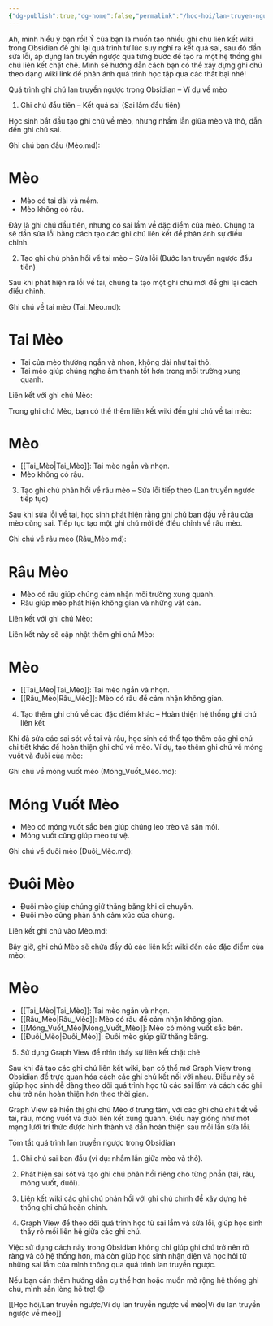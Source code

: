 ```yaml
---
{"dg-publish":true,"dg-home":false,"permalink":"/hoc-hoi/lan-truyen-nguoc/vi-du-lan-truyen-nguoc/","dgPassFrontmatter":true,"noteIcon":"","updated":"2025-01-13T22:13:26.792+07:00"}
---
```


Ah, mình hiểu ý bạn rồi! Ý của bạn là muốn tạo nhiều ghi chú liên kết wiki trong Obsidian để ghi lại quá trình từ lúc suy nghĩ ra kết quả sai, sau đó dần sửa lỗi, áp dụng lan truyền ngược qua từng bước để tạo ra một hệ thống ghi chú liên kết chặt chẽ. Mình sẽ hướng dẫn cách bạn có thể xây dựng ghi chú theo dạng wiki link để phản ánh quá trình học tập qua các thất bại nhé!

Quá trình ghi chú lan truyền ngược trong Obsidian – Ví dụ về mèo

1. Ghi chú đầu tiên – Kết quả sai (Sai lầm đầu tiên)

Học sinh bắt đầu tạo ghi chú về mèo, nhưng nhầm lẫn giữa mèo và thỏ, dẫn đến ghi chú sai.

Ghi chú ban đầu (Mèo.md):

# Mèo
- Mèo có tai dài và mềm.
- Mèo không có râu.


Đây là ghi chú đầu tiên, nhưng có sai lầm về đặc điểm của mèo. Chúng ta sẽ dần sửa lỗi bằng cách tạo các ghi chú liên kết để phản ánh sự điều chỉnh.

2. Tạo ghi chú phản hồi về tai mèo – Sửa lỗi (Bước lan truyền ngược đầu tiên)

Sau khi phát hiện ra lỗi về tai, chúng ta tạo một ghi chú mới để ghi lại cách điều chỉnh.

Ghi chú về tai mèo (Tai_Mèo.md):

# Tai Mèo
- Tai của mèo thường ngắn và nhọn, không dài như tai thỏ.
- Tai mèo giúp chúng nghe âm thanh tốt hơn trong môi trường xung quanh.

Liên kết với ghi chú Mèo:

Trong ghi chú Mèo, bạn có thể thêm liên kết wiki đến ghi chú về tai mèo:

# Mèo
- [[Tai_Mèo\|Tai_Mèo]]: Tai mèo ngắn và nhọn.
- Mèo không có râu.



3. Tạo ghi chú phản hồi về râu mèo – Sửa lỗi tiếp theo (Lan truyền ngược tiếp tục)

Sau khi sửa lỗi về tai, học sinh phát hiện rằng ghi chú ban đầu về râu của mèo cũng sai. Tiếp tục tạo một ghi chú mới để điều chỉnh về râu mèo.

Ghi chú về râu mèo (Râu_Mèo.md):

# Râu Mèo
- Mèo có râu giúp chúng cảm nhận môi trường xung quanh.
- Râu giúp mèo phát hiện không gian và những vật cản.

Liên kết với ghi chú Mèo:

Liên kết này sẽ cập nhật thêm ghi chú Mèo:

# Mèo
- [[Tai_Mèo\|Tai_Mèo]]: Tai mèo ngắn và nhọn.
- [[Râu_Mèo\|Râu_Mèo]]: Mèo có râu để cảm nhận không gian.



4. Tạo thêm ghi chú về các đặc điểm khác – Hoàn thiện hệ thống ghi chú liên kết

Khi đã sửa các sai sót về tai và râu, học sinh có thể tạo thêm các ghi chú chi tiết khác để hoàn thiện ghi chú về mèo. Ví dụ, tạo thêm ghi chú về móng vuốt và đuôi của mèo:

Ghi chú về móng vuốt mèo (Móng_Vuốt_Mèo.md):

# Móng Vuốt Mèo
- Mèo có móng vuốt sắc bén giúp chúng leo trèo và săn mồi.
- Móng vuốt cũng giúp mèo tự vệ.

Ghi chú về đuôi mèo (Đuôi_Mèo.md):

# Đuôi Mèo
- Đuôi mèo giúp chúng giữ thăng bằng khi di chuyển.
- Đuôi mèo cũng phản ánh cảm xúc của chúng.

Liên kết ghi chú vào Mèo.md:

Bây giờ, ghi chú Mèo sẽ chứa đầy đủ các liên kết wiki đến các đặc điểm của mèo:

# Mèo
- [[Tai_Mèo\|Tai_Mèo]]: Tai mèo ngắn và nhọn.
- [[Râu_Mèo\|Râu_Mèo]]: Mèo có râu để cảm nhận không gian.
- [[Móng_Vuốt_Mèo\|Móng_Vuốt_Mèo]]: Mèo có móng vuốt sắc bén.
- [[Đuôi_Mèo\|Đuôi_Mèo]]: Đuôi mèo giúp giữ thăng bằng.



5. Sử dụng Graph View để nhìn thấy sự liên kết chặt chẽ

Sau khi đã tạo các ghi chú liên kết wiki, bạn có thể mở Graph View trong Obsidian để trực quan hóa cách các ghi chú kết nối với nhau. Điều này sẽ giúp học sinh dễ dàng theo dõi quá trình học từ các sai lầm và cách các ghi chú trở nên hoàn thiện hơn theo thời gian.

Graph View sẽ hiển thị ghi chú Mèo ở trung tâm, với các ghi chú chi tiết về tai, râu, móng vuốt và đuôi liên kết xung quanh. Điều này giống như một mạng lưới tri thức được hình thành và dần hoàn thiện sau mỗi lần sửa lỗi.


Tóm tắt quá trình lan truyền ngược trong Obsidian

1. Ghi chú sai ban đầu (ví dụ: nhầm lẫn giữa mèo và thỏ).


2. Phát hiện sai sót và tạo ghi chú phản hồi riêng cho từng phần (tai, râu, móng vuốt, đuôi).


3. Liên kết wiki các ghi chú phản hồi với ghi chú chính để xây dựng hệ thống ghi chú hoàn chỉnh.


4. Graph View để theo dõi quá trình học từ sai lầm và sửa lỗi, giúp học sinh thấy rõ mối liên hệ giữa các ghi chú.



Việc sử dụng cách này trong Obsidian không chỉ giúp ghi chú trở nên rõ ràng và có hệ thống hơn, mà còn giúp học sinh nhận diện và học hỏi từ những sai lầm của mình thông qua quá trình lan truyền ngược.

Nếu bạn cần thêm hướng dẫn cụ thể hơn hoặc muốn mở rộng hệ thống ghi chú, mình sẵn lòng hỗ trợ! 😊

[[Học hỏi/Lan truyền ngược/Ví dụ lan truyền ngược về mèo\|Ví dụ lan truyền ngược về mèo]]